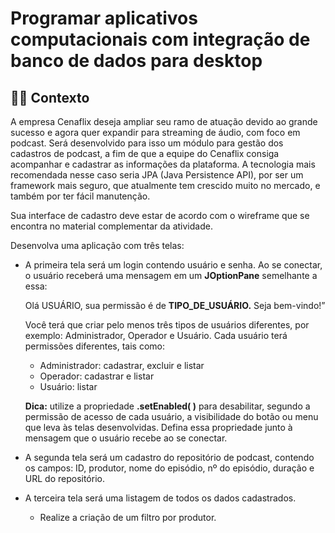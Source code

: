 # Programar aplicativos computacionais com integração de banco de dados para desktop
## 🧑‍🏫 Contexto 
A empresa Cenaflix deseja ampliar seu ramo de atuação devido ao grande sucesso e agora quer expandir para streaming de áudio, com foco em podcast. Será desenvolvido para isso um módulo para gestão dos cadastros de podcast, a fim de que a equipe do Cenaflix consiga acompanhar e cadastrar as informações da plataforma. A tecnologia mais recomendada nesse caso seria JPA (Java Persistence API), por ser um framework mais seguro, que atualmente tem crescido muito no mercado, e também por ter fácil manutenção.

Sua interface de cadastro deve estar de acordo com o wireframe que se encontra no material complementar da atividade.

Desenvolva uma aplicação com três telas:
- A primeira tela será um login contendo usuário e senha. Ao se conectar, o usuário receberá uma mensagem em um **JOptionPane** semelhante a essa:
  
  Olá USUÁRIO, sua permissão é de **TIPO_DE_USUÁRIO.** Seja bem-vindo!”
  
  Você terá que criar pelo menos três tipos de usuários diferentes, por exemplo: Administrador, Operador e Usuário. Cada usuário terá permissões diferentes, tais como:
  - Administrador: cadastrar, excluir e listar
  - Operador: cadastrar e listar
  - Usuário: listar
    
  **Dica:** utilize a propriedade **.setEnabled( )** para desabilitar, segundo a permissão de acesso de cada usuário, a visibilidade do botão ou menu que leva às telas desenvolvidas. Defina essa propriedade junto à mensagem que o usuário recebe ao se conectar.
- A segunda tela será um cadastro do repositório de podcast, contendo os campos: ID, produtor, nome do episódio, nº do episódio, duração e URL do repositório.
- A terceira tela será uma listagem de todos os dados cadastrados.
  - Realize a criação de um filtro por produtor.
